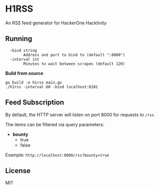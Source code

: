 # H1RSS

An RSS feed generator for HackerOne Hacktivity

## Running

```
  -bind string
        Address and port to bind to (default ":8000")
  -interval int
        Minutes to wait between scrapes (default 120)
```

**Build from source**

```
go build -o h1rss main.go
./h1rss -interval 60 -bind localhost:8181
```

## Feed Subscription

By default, the HTTP server will listen on port 8000 for requests to `/rss`

The items can be filtered via query parameters:

* **bounty**
    * true
    * false

Example: `http://localhost:8000/rss?bounty=true`

## License

MIT